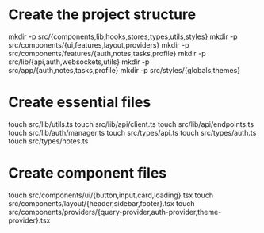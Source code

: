 # Create the project structure

mkdir -p src/{components,lib,hooks,stores,types,utils,styles}
mkdir -p src/components/{ui,features,layout,providers}
mkdir -p src/components/features/{auth,notes,tasks,profile}
mkdir -p src/lib/{api,auth,websockets,utils}
mkdir -p src/app/{auth,notes,tasks,profile}
mkdir -p src/styles/{globals,themes}

# Create essential files

touch src/lib/utils.ts
touch src/lib/api/client.ts
touch src/lib/api/endpoints.ts
touch src/lib/auth/manager.ts
touch src/types/api.ts
touch src/types/auth.ts
touch src/types/notes.ts

# Create component files

touch src/components/ui/{button,input,card,loading}.tsx
touch src/components/layout/{header,sidebar,footer}.tsx
touch src/components/providers/{query-provider,auth-provider,theme-provider}.tsx
